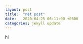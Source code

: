 ```yaml
---
layout: post
title:  "net post"
date:   2020-04-25 06:11:00 +0300
categories: jekyll update
---
```


hi
